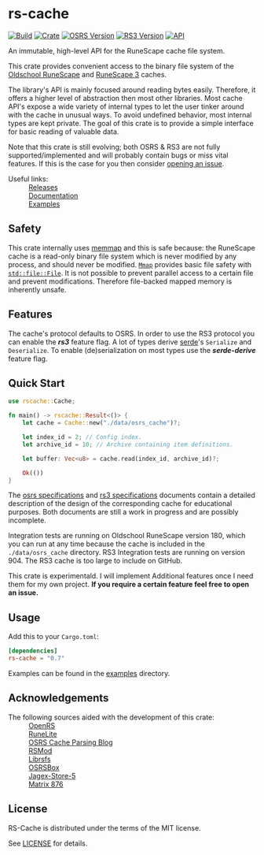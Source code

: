 # rs-cache
[![Build](https://github.com/jimvdl/rs-cache/workflows/build/badge.svg)](https://github.com/jimvdl/rs-cache)
[![Crate](https://img.shields.io/crates/v/rs-cache)](https://crates.io/crates/rs-cache)
[![OSRS Version](https://img.shields.io/badge/OSRS-180-blue)]()
[![RS3 Version](https://img.shields.io/badge/RS3-904-blue)]()
[![API](https://docs.rs/rs-cache/badge.svg)](https://docs.rs/rs-cache)

An immutable, high-level API for the RuneScape cache file system.

This crate provides convenient access to the binary file system of the [Oldschool RuneScape](https://oldschool.runescape.com/) and [RuneScape 3](https://www.runescape.com/) caches.

The library's API is mainly focused around reading bytes easily.
Therefore, it offers a higher level of abstraction then most other libraries. Most cache API's expose a
wide variety of internal types to let the user tinker around with the cache in unusual ways.
To avoid undefined behavior, most internal types are kept private.
The goal of this crate is to provide a simple interface for basic reading of valuable data.

Note that this crate is still evolving; both OSRS & RS3 are not fully supported/implemented and
will probably contain bugs or miss vital features. If this is the case for you then consider [opening
an issue](https://github.com/jimvdl/rs-cache/issues/new).

Useful links:\
&nbsp;&nbsp;&nbsp;&nbsp;&nbsp;&nbsp;<img src="https://oldschool.runescape.wiki/images/thumb/5/5d/Fire_rune_detail.png/800px-Fire_rune_detail.png?07ed5" width="10"> &nbsp;[Releases](https://github.com/jimvdl/rs-cache/tags)\
&nbsp;&nbsp;&nbsp;&nbsp;&nbsp;&nbsp;<img src="https://oldschool.runescape.wiki/images/thumb/7/74/Water_rune_detail.png/800px-Water_rune_detail.png?4e790" width="10"> &nbsp;[Documentation](https://docs.rs/rs-cache)\
&nbsp;&nbsp;&nbsp;&nbsp;&nbsp;&nbsp;<img src="https://oldschool.runescape.wiki/images/thumb/e/ef/Nature_rune_detail.png/800px-Nature_rune_detail.png?a062f" width="10"> &nbsp;[Examples](examples/)

## Safety

This crate internally uses [memmap](https://crates.io/crates/memmap) and this is safe because: the RuneScape cache is a read-only binary file system 
which is never modified by any process, and should never be modified. [`Mmap`](https://docs.rs/memmap/0.7.0/memmap/struct.Mmap.html) provides basic file safety with [`std::file::File`](https://doc.rust-lang.org/std/fs/struct.File.html). 
It is not possible to prevent parallel access to a certain file and prevent modifications. Therefore file-backed mapped memory is inherently unsafe.

## Features
The cache's protocol defaults to OSRS. In order to use the RS3 protocol you can enable the _**rs3**_ feature flag.
A lot of types derive [serde](https://crates.io/crates/serde)'s `Serialize` and `Deserialize`. To enable (de)serialization on
most types use the _**serde-derive**_ feature flag.

## Quick Start

```rust
use rscache::Cache;

fn main() -> rscache::Result<()> {
    let cache = Cache::new("./data/osrs_cache")?;

    let index_id = 2; // Config index.
    let archive_id = 10; // Archive containing item definitions.

    let buffer: Vec<u8> = cache.read(index_id, archive_id)?;

    Ok(())
}
```

The [osrs specifications](osrs_specifications.md) and [rs3 specifications](rs3_specifications.md) documents contain a detailed description of the design of the corresponding cache for educational purposes. Both documents are still a work in progress and are possibly incomplete.

Integration tests are running on Oldschool RuneScape version 180, which you can run at any time because the cache is included in the `./data/osrs_cache` directory. RS3 Integration tests are running on version 904. The RS3 cache is too large to include on GitHub.

This crate is experimentald. I will implement Additional features once I need them for my own project.
__If you require a certain feature feel free to open an issue.__

## Usage

Add this to your `Cargo.toml`:

```toml
[dependencies]
rs-cache = "0.7"
```

Examples can be found in the [examples](examples/) directory.

## Acknowledgements

The following sources aided with the development of this crate:\
&nbsp;&nbsp;&nbsp;&nbsp;&nbsp;&nbsp;<img src="https://oldschool.runescape.wiki/images/thumb/d/dc/Cosmic_rune_detail.png/800px-Cosmic_rune_detail.png?734d1" width="10"> &nbsp;[OpenRS](https://www.rune-server.ee/runescape-development/rs-503-client-server/downloads/312510-openrs-cache-library.html)\
&nbsp;&nbsp;&nbsp;&nbsp;&nbsp;&nbsp;<img src="https://oldschool.runescape.wiki/images/thumb/f/f3/Air_rune_detail.png/800px-Air_rune_detail.png?b7f49" width="10"> &nbsp;[RuneLite](https://runelite.net/)\
&nbsp;&nbsp;&nbsp;&nbsp;&nbsp;&nbsp;<img src="https://oldschool.runescape.wiki/images/thumb/0/0f/Law_rune_detail.png/800px-Law_rune_detail.png?dc1f3" width="10"> &nbsp;[OSRS Cache Parsing Blog](https://www.osrsbox.com/blog/2018/07/26/osrs-cache-research-extract-cache-definitions/)\
&nbsp;&nbsp;&nbsp;&nbsp;&nbsp;&nbsp;<img src="https://oldschool.runescape.wiki/images/thumb/a/ae/Chaos_rune_detail.png/800px-Chaos_rune_detail.png?0d8cb" width="10"> &nbsp;[RSMod](https://github.com/Tomm0017/rsmod)\
&nbsp;&nbsp;&nbsp;&nbsp;&nbsp;&nbsp;<img src="https://oldschool.runescape.wiki/images/thumb/8/8b/Soul_rune_detail.png/800px-Soul_rune_detail.png?75ada" width="10"> &nbsp;[Librsfs](https://github.com/Velocity-/librsfs)\
&nbsp;&nbsp;&nbsp;&nbsp;&nbsp;&nbsp;<img src="https://oldschool.runescape.wiki/images/thumb/c/c1/Blood_rune_detail.png/800px-Blood_rune_detail.png?2cf9e" width="10"> &nbsp;[OSRSBox](https://www.osrsbox.com/)\
&nbsp;&nbsp;&nbsp;&nbsp;&nbsp;&nbsp;<img src="https://oldschool.runescape.wiki/images/thumb/7/72/Earth_rune_detail.png/800px-Earth_rune_detail.png?991bd" width="10"> &nbsp;[Jagex-Store-5](https://github.com/guthix/Jagex-Store-5)\
&nbsp;&nbsp;&nbsp;&nbsp;&nbsp;&nbsp;<img src="https://oldschool.runescape.wiki/images/7/70/Wrath_rune.png?3a737" width="10"> &nbsp;[Matrix 876](https://www.rune-server.ee/runescape-development/rs-503-client-server/downloads/648085-matrix-3-876-recommended-876-rs3-server.html)


## License
RS-Cache is distributed under the terms of the MIT license.

See [LICENSE](LICENSE) for details.